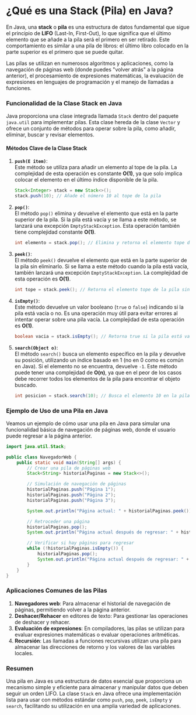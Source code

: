 # ¿Qué es una Stack (Pila) en Java?

En Java, una **stack** o **pila** es una estructura de datos fundamental que sigue el principio de **LIFO** (Last-In, First-Out), lo que significa que el último elemento que se añade a la pila será el primero en ser retirado. Este comportamiento es similar a una pila de libros: el último libro colocado en la parte superior es el primero que se puede quitar.

Las pilas se utilizan en numerosos algoritmos y aplicaciones, como la navegación de páginas web (donde puedes "volver atrás" a la página anterior), el procesamiento de expresiones matemáticas, la evaluación de expresiones en lenguajes de programación y el manejo de llamadas a funciones.

### Funcionalidad de la Clase Stack en Java

Java proporciona una clase integrada llamada `Stack` dentro del paquete `java.util` para implementar pilas. Esta clase hereda de la clase `Vector` y ofrece un conjunto de métodos para operar sobre la pila, como añadir, eliminar, buscar y revisar elementos.

#### Métodos Clave de la Clase Stack

1. **`push(E item)`**:  
   Este método se utiliza para añadir un elemento al tope de la pila. La complejidad de esta operación es constante **O(1)**, ya que solo implica colocar el elemento en el último índice disponible de la pila.  
   ```java
   Stack<Integer> stack = new Stack<>();
   stack.push(10); // Añade el número 10 al tope de la pila
   ```

2. **`pop()`**:  
   El método `pop()` elimina y devuelve el elemento que está en la parte superior de la pila. Si la pila está vacía y se llama a este método, se lanzará una excepción `EmptyStackException`. Esta operación también tiene complejidad constante **O(1)**.  
   ```java
   int elemento = stack.pop(); // Elimina y retorna el elemento tope de la pila
   ```

3. **`peek()`**:  
   El método `peek()` devuelve el elemento que está en la parte superior de la pila sin eliminarlo. Si se llama a este método cuando la pila está vacía, también lanzará una excepción `EmptyStackException`. La complejidad de esta operación es **O(1)**.  
   ```java
   int tope = stack.peek(); // Retorna el elemento tope de la pila sin eliminarlo
   ```

4. **`isEmpty()`**:  
   Este método devuelve un valor booleano (`true` o `false`) indicando si la pila está vacía o no. Es una operación muy útil para evitar errores al intentar operar sobre una pila vacía. La complejidad de esta operación es **O(1)**.  
   ```java
   boolean vacia = stack.isEmpty(); // Retorna true si la pila está vacía
   ```

5. **`search(Object o)`**:  
   El método `search()` busca un elemento específico en la pila y devuelve su posición, utilizando un índice basado en 1 (no en 0 como es común en Java). Si el elemento no se encuentra, devuelve `-1`. Este método puede tener una complejidad de **O(n)**, ya que en el peor de los casos debe recorrer todos los elementos de la pila para encontrar el objeto buscado.  
   ```java
   int posicion = stack.search(10); // Busca el elemento 10 en la pila
   ```

### Ejemplo de Uso de una Pila en Java

Veamos un ejemplo de cómo usar una pila en Java para simular una funcionalidad básica de navegación de páginas web, donde el usuario puede regresar a la página anterior.

```java
import java.util.Stack;

public class NavegadorWeb {
    public static void main(String[] args) {
        // Crear una pila de páginas web
        Stack<String> historialPaginas = new Stack<>();

        // Simulación de navegación de páginas
        historialPaginas.push("Página 1");
        historialPaginas.push("Página 2");
        historialPaginas.push("Página 3");

        System.out.println("Página actual: " + historialPaginas.peek());

        // Retroceder una página
        historialPaginas.pop();
        System.out.println("Página actual después de regresar: " + historialPaginas.peek());

        // Verificar si hay páginas para regresar
        while (!historialPaginas.isEmpty()) {
            historialPaginas.pop();
            System.out.println("Página actual después de regresar: " + (historialPaginas.isEmpty() ? "No hay más páginas" : historialPaginas.peek()));
        }
    }
}
```

### Aplicaciones Comunes de las Pilas

1. **Navegadores web**: Para almacenar el historial de navegación de páginas, permitiendo volver a la página anterior.
2. **Deshacer/Rehacer** en editores de texto: Para gestionar las operaciones de deshacer y rehacer.
3. **Evaluación de expresiones**: En compiladores, las pilas se utilizan para evaluar expresiones matemáticas o evaluar operaciones aritméticas.
4. **Recursión**: Las llamadas a funciones recursivas utilizan una pila para almacenar las direcciones de retorno y los valores de las variables locales.

### Resumen

Una pila en Java es una estructura de datos esencial que proporciona un mecanismo simple y eficiente para almacenar y manipular datos que deben seguir un orden LIFO. La clase `Stack` en Java ofrece una implementación lista para usar con métodos estándar como `push`, `pop`, `peek`, `isEmpty` y `search`, facilitando su utilización en una amplia variedad de aplicaciones.